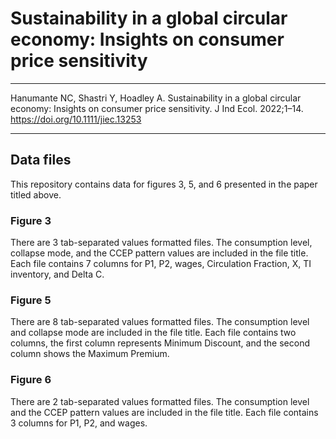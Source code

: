 # Sustainability in a global circular economy: Insights on consumer price sensitivity

---

Hanumante NC, Shastri Y, Hoadley A. Sustainability in a global circular economy: Insights on consumer price
sensitivity. J Ind Ecol. 2022;1–14. https://doi.org/10.1111/jiec.13253

---

## Data files

This repository contains data for figures 3, 5, and 6 presented in the paper titled above.

### Figure 3
There are 3 tab-separated values formatted files. The consumption level, collapse mode, and the CCEP pattern values are included in the file title.
Each file contains 7 columns for P1,	P2,	wages,	Circulation Fraction,	X,	TI inventory,	and Delta C.


### Figure 5
There are 8 tab-separated values formatted files. The consumption level and collapse mode are included in the file title.
Each file contains two columns, the first column represents Minimum Discount, and the second column shows the Maximum Premium.

### Figure 6
There are 2 tab-separated values formatted files. The consumption level and the CCEP pattern values are included in the file title.
Each file contains 3 columns for P1,	P2, and	wages.

